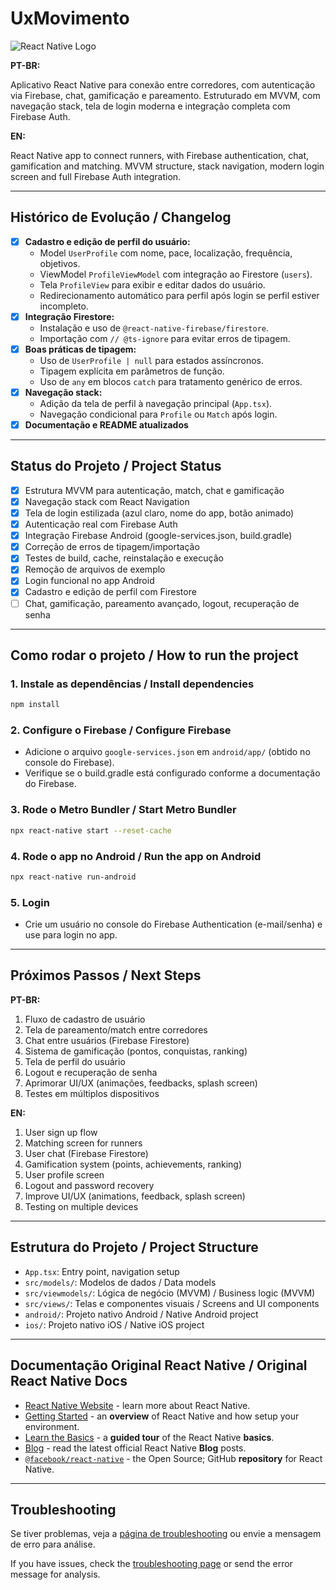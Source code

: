 # UxMovimento

![React Native Logo](https://reactnative.dev/img/header_logo.svg)

**PT-BR:**

Aplicativo React Native para conexão entre corredores, com autenticação via Firebase, chat, gamificação e pareamento. Estruturado em MVVM, com navegação stack, tela de login moderna e integração completa com Firebase Auth.

**EN:**

React Native app to connect runners, with Firebase authentication, chat, gamification and matching. MVVM structure, stack navigation, modern login screen and full Firebase Auth integration.

---

## Histórico de Evolução / Changelog

- [x] **Cadastro e edição de perfil do usuário:**
  - Model `UserProfile` com nome, pace, localização, frequência, objetivos.
  - ViewModel `ProfileViewModel` com integração ao Firestore (`users`).
  - Tela `ProfileView` para exibir e editar dados do usuário.
  - Redirecionamento automático para perfil após login se perfil estiver incompleto.
- [x] **Integração Firestore:**
  - Instalação e uso de `@react-native-firebase/firestore`.
  - Importação com `// @ts-ignore` para evitar erros de tipagem.
- [x] **Boas práticas de tipagem:**
  - Uso de `UserProfile | null` para estados assíncronos.
  - Tipagem explícita em parâmetros de função.
  - Uso de `any` em blocos `catch` para tratamento genérico de erros.
- [x] **Navegação stack:**
  - Adição da tela de perfil à navegação principal (`App.tsx`).
  - Navegação condicional para `Profile` ou `Match` após login.
- [x] **Documentação e README atualizados**

---

## Status do Projeto / Project Status

- [x] Estrutura MVVM para autenticação, match, chat e gamificação
- [x] Navegação stack com React Navigation
- [x] Tela de login estilizada (azul claro, nome do app, botão animado)
- [x] Autenticação real com Firebase Auth
- [x] Integração Firebase Android (google-services.json, build.gradle)
- [x] Correção de erros de tipagem/importação
- [x] Testes de build, cache, reinstalação e execução
- [x] Remoção de arquivos de exemplo
- [x] Login funcional no app Android
- [x] Cadastro e edição de perfil com Firestore
- [ ] Chat, gamificação, pareamento avançado, logout, recuperação de senha

---

## Como rodar o projeto / How to run the project

### 1. Instale as dependências / Install dependencies

```sh
npm install
```

### 2. Configure o Firebase / Configure Firebase

- Adicione o arquivo `google-services.json` em `android/app/` (obtido no console do Firebase).
- Verifique se o build.gradle está configurado conforme a documentação do Firebase.

### 3. Rode o Metro Bundler / Start Metro Bundler

```sh
npx react-native start --reset-cache
```

### 4. Rode o app no Android / Run the app on Android

```sh
npx react-native run-android
```

### 5. Login

- Crie um usuário no console do Firebase Authentication (e-mail/senha) e use para login no app.

---

## Próximos Passos / Next Steps

**PT-BR:**

1. Fluxo de cadastro de usuário
2. Tela de pareamento/match entre corredores
3. Chat entre usuários (Firebase Firestore)
4. Sistema de gamificação (pontos, conquistas, ranking)
5. Tela de perfil do usuário
6. Logout e recuperação de senha
7. Aprimorar UI/UX (animações, feedbacks, splash screen)
8. Testes em múltiplos dispositivos

**EN:**

1. User sign up flow
2. Matching screen for runners
3. User chat (Firebase Firestore)
4. Gamification system (points, achievements, ranking)
5. User profile screen
6. Logout and password recovery
7. Improve UI/UX (animations, feedback, splash screen)
8. Testing on multiple devices

---

## Estrutura do Projeto / Project Structure

- `App.tsx`: Entry point, navigation setup
- `src/models/`: Modelos de dados / Data models
- `src/viewmodels/`: Lógica de negócio (MVVM) / Business logic (MVVM)
- `src/views/`: Telas e componentes visuais / Screens and UI components
- `android/`: Projeto nativo Android / Native Android project
- `ios/`: Projeto nativo iOS / Native iOS project

---

## Documentação Original React Native / Original React Native Docs

- [React Native Website](https://reactnative.dev) - learn more about React Native.
- [Getting Started](https://reactnative.dev/docs/environment-setup) - an **overview** of React Native and how setup your environment.
- [Learn the Basics](https://reactnative.dev/docs/getting-started) - a **guided tour** of the React Native **basics**.
- [Blog](https://reactnative.dev/blog) - read the latest official React Native **Blog** posts.
- [`@facebook/react-native`](https://github.com/facebook/react-native) - the Open Source; GitHub **repository** for React Native.

---

## Troubleshooting

Se tiver problemas, veja a [página de troubleshooting](https://reactnative.dev/docs/troubleshooting) ou envie a mensagem de erro para análise.

If you have issues, check the [troubleshooting page](https://reactnative.dev/docs/troubleshooting) or send the error message for analysis.
